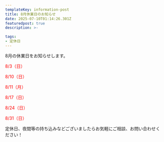 ```yaml
---
templateKey: information-post
title: 8月休業日のお知らせ
date: 2025-07-10T01:14:26.301Z
featuredpost: true
description: >-

tags:
- 定休日
---
```


8月の休業日をお知らせします。

<span style="color: red;">8/3（日）</span>

<span style="color: red;">8/10（日）</span>

<span style="color: red;">8/11（月）</span>

<span style="color: red;">8/17（日）</span>

<span style="color: red;">8/24（日）</span>

<span style="color: red;">8/31（日）</span>



定休日、夜間等の持ち込みなどございましたらお気軽にご相談、お問い合わせください！

